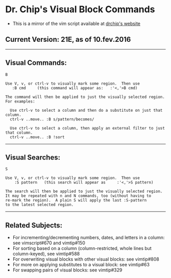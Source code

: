 Dr. Chip's Visual Block Commands
=========

* This is a mirror of the vim script available at [drchip's website](http://www.drchip.org/astronaut/vim/vbafiles/vis.vba.gz)

Current Version: 21E, as of 10.fev.2016
--------------

----------------
Visual Commands:
----------------
    B

    Use V, v, or ctrl-v to visually mark some region.  Then use
       :B cmd     (this command will appear as:   :'<,'>B cmd)

    The command will then be applied to just the visually selected region.
    For examples:

      Use ctrl-v to select a column and then do a substitute on just that column.
      ctrl-v ..move.. :B s/pattern/becomes/

      Use ctrl-v to select a column, then apply an external filter to just that column.
      ctrl-v ..move.. :B !sort


----------------
Visual Searches:
----------------

    S

    Use V, v, or ctrl-v to visually mark some region.  Then use
        :S pattern   (this search will appear as     :'<,'>S pattern)

    The search will then be applied to just the visually selected region.
    It may be repeated with n and N commands, too (without having to
    re-mark the region).  A plain S will apply the last :S-pattern
    to the latest selected region.


-----------------
Related Subjects:
-----------------

 * For incrementing/decrementing numbers, dates, and letters in a column: see vimscript#670 and vimtip#150
 * For sorting based on a column (column-restricted, whole lines but column-keyed), see vimtip#588
 * For overwriting visual blocks with other visual blocks: see vimtip#808
 * For more on applying substitutes to a visual block: see vimtip#63
 * For swapping pairs of visual blocks: see vimtip#329
